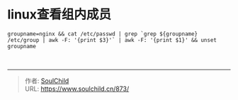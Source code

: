 # linux查看组内成员

<!--more-->
<pre class="line-numbers" data-start="1"><code class="language-bash">groupname=nginx &amp;&amp; cat /etc/passwd | grep `grep ${groupname} /etc/group | awk -F: '{print $3}'` | awk -F: '{print $1}' &amp;&amp; unset groupname</code></pre>
&nbsp;


---

> 作者: [SoulChild](https://www.soulchild.cn)  
> URL: https://www.soulchild.cn/873/  

